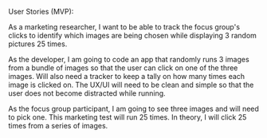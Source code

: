 User Stories (MVP):

As a marketing researcher, I want to be able to track the focus group's clicks to identify which images are being chosen while displaying 3 random pictures 25 times.

As the developer, I am going to code an app that randomly runs 3 images from a bundle of images so that the user can click on one of the three images. Will also need a tracker to keep a tally on how many times each image is clicked on. The UX/UI will need to be clean and simple so that the user does not become distracted while running.

As the focus group participant, I am going to see three images and will need to pick one. This marketing test will run 25 times. In theory, I will click 25 times from a series of images.
